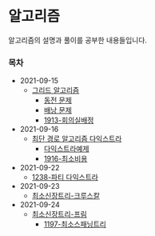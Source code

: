# 알고리즘

알고리즘의 설명과 풀이를 공부한 내용들입니다.


### 목차

- 2021-09-15 
  - [그리드 알고리즘](./Greedy/탐욕알고리즘.md)
    - [동전 문제](./Greedy/problems/동전문제.py)
    - [배낭 문제](./Greedy/problems/배낭문제.py)
    - [1913-회의실배정](./Greedy/problems/1913-회의실배정.py)
- 2021-09-16 
  - [최단 경로 알고리즘 다익스트라](./최단경로/최단경로알고리즘.md)
    - [다익스트라예제](./최단경로/다익스트라예제.py)
    - [1916-최소비용](./최단경로/problems/1916-최소비용.py)
- 2021-09-22
  - [1238-파티 다익스트라](./최단경로/problems/1238-파티.py)
- 2021-09-23
  - [최소신장트리-크루스칼](./최소신장트리/최소신장트리.md)
- 2021-09-24
  - [최소신장트리-프림](./최소신장트리/최소신장트리.md)
    - [1197-최소스패닝트리](problems/1197-최소스패닝트리.py)